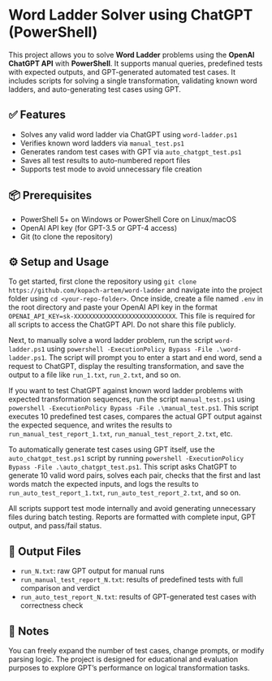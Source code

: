 # Word Ladder Solver using ChatGPT (PowerShell)

This project allows you to solve **Word Ladder** problems using the **OpenAI ChatGPT API** with **PowerShell**. It supports manual queries, predefined tests with expected outputs, and GPT-generated automated test cases. It includes scripts for solving a single transformation, validating known word ladders, and auto-generating test cases using GPT.

## ✅ Features

- Solves any valid word ladder via ChatGPT using `word-ladder.ps1`
- Verifies known word ladders via `manual_test.ps1`
- Generates random test cases with GPT via `auto_chatgpt_test.ps1`
- Saves all test results to auto-numbered report files
- Supports test mode to avoid unnecessary file creation

## 📦 Prerequisites

- PowerShell 5+ on Windows or PowerShell Core on Linux/macOS
- OpenAI API key (for GPT-3.5 or GPT-4 access)
- Git (to clone the repository)

## ⚙️ Setup and Usage

To get started, first clone the repository using `git clone https://github.com/kopach-artem/word-ladder` and navigate into the project folder using `cd <your-repo-folder>`. Once inside, create a file named `.env` in the root directory and paste your OpenAI API key in the format `OPENAI_API_KEY=sk-XXXXXXXXXXXXXXXXXXXXXXXXXXXX`. This file is required for all scripts to access the ChatGPT API. Do not share this file publicly.

Next, to manually solve a word ladder problem, run the script `word-ladder.ps1` using `powershell -ExecutionPolicy Bypass -File .\word-ladder.ps1`. The script will prompt you to enter a start and end word, send a request to ChatGPT, display the resulting transformation, and save the output to a file like `run_1.txt`, `run_2.txt`, and so on.

If you want to test ChatGPT against known word ladder problems with expected transformation sequences, run the script `manual_test.ps1` using `powershell -ExecutionPolicy Bypass -File .\manual_test.ps1`. This script executes 10 predefined test cases, compares the actual GPT output against the expected sequence, and writes the results to `run_manual_test_report_1.txt`, `run_manual_test_report_2.txt`, etc.

To automatically generate test cases using GPT itself, use the `auto_chatgpt_test.ps1` script by running `powershell -ExecutionPolicy Bypass -File .\auto_chatgpt_test.ps1`. This script asks ChatGPT to generate 10 valid word pairs, solves each pair, checks that the first and last words match the expected inputs, and logs the results to `run_auto_test_report_1.txt`, `run_auto_test_report_2.txt`, and so on.

All scripts support test mode internally and avoid generating unnecessary files during batch testing. Reports are formatted with complete input, GPT output, and pass/fail status.

## 📁 Output Files

- `run_N.txt`: raw GPT output for manual runs
- `run_manual_test_report_N.txt`: results of predefined tests with full comparison and verdict
- `run_auto_test_report_N.txt`: results of GPT-generated test cases with correctness check

## 📝 Notes

You can freely expand the number of test cases, change prompts, or modify parsing logic. The project is designed for educational and evaluation purposes to explore GPT’s performance on logical transformation tasks.
